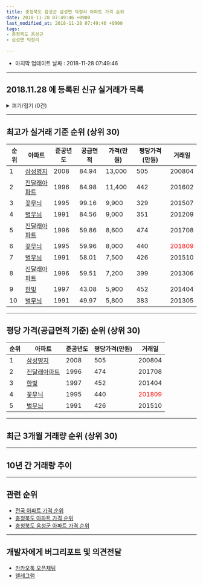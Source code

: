 ```yaml
---
title: 충청북도 음성군 삼성면 덕정리 아파트 가격 순위
date: 2018-11-28 07:49:46 +0900
last_modified_at: 2018-11-28 07:49:46 +0900
tags:
- 충청북도 음성군
- 삼성면 덕정리

---
```


* 마지막 업데이트 날짜 : 2018-11-28 07:49:46

---

## 2018.11.28 에 등록된 신규 실거래가 목록

<details>
<summary>펴기/접기 (0건)</summary>
<div markdown="1">

|아파트|준공년도|공급면적|가격(만원)|평당가격(만원)|거래일|
|---|---|---|---|---|---|
|없음||||||


</div>
</details>

---

## 최고가 실거래 기준 순위 (상위 30)


|순위|아파트|준공년도|공급면적|가격(만원)|평당가격(만원)|거래일|
|---|---|---|---|---|---|---|
|1|[삼성명지](https://search.naver.com/search.naver?query=%EC%B6%A9%EC%B2%AD%EB%B6%81%EB%8F%84+%EC%9D%8C%EC%84%B1%EA%B5%B0+%EC%82%BC%EC%84%B1%EB%A9%B4+%EB%8D%95%EC%A0%95%EB%A6%AC+%EC%82%BC%EC%84%B1%EB%AA%85%EC%A7%80)|2008|84.94|13,000|505|200804|
|2|[진달래아파트](https://search.naver.com/search.naver?query=%EC%B6%A9%EC%B2%AD%EB%B6%81%EB%8F%84+%EC%9D%8C%EC%84%B1%EA%B5%B0+%EC%82%BC%EC%84%B1%EB%A9%B4+%EB%8D%95%EC%A0%95%EB%A6%AC+%EC%A7%84%EB%8B%AC%EB%9E%98%EC%95%84%ED%8C%8C%ED%8A%B8)|1996|84.98|11,400|442|201602|
|3|[꽃무늬](https://search.naver.com/search.naver?query=%EC%B6%A9%EC%B2%AD%EB%B6%81%EB%8F%84+%EC%9D%8C%EC%84%B1%EA%B5%B0+%EC%82%BC%EC%84%B1%EB%A9%B4+%EB%8D%95%EC%A0%95%EB%A6%AC+%EA%BD%83%EB%AC%B4%EB%8A%AC)|1995|99.16|9,900|329|201507|
|4|[별무늬](https://search.naver.com/search.naver?query=%EC%B6%A9%EC%B2%AD%EB%B6%81%EB%8F%84+%EC%9D%8C%EC%84%B1%EA%B5%B0+%EC%82%BC%EC%84%B1%EB%A9%B4+%EB%8D%95%EC%A0%95%EB%A6%AC+%EB%B3%84%EB%AC%B4%EB%8A%AC)|1991|84.56|9,000|351|201209|
|5|[진달래아파트](https://search.naver.com/search.naver?query=%EC%B6%A9%EC%B2%AD%EB%B6%81%EB%8F%84+%EC%9D%8C%EC%84%B1%EA%B5%B0+%EC%82%BC%EC%84%B1%EB%A9%B4+%EB%8D%95%EC%A0%95%EB%A6%AC+%EC%A7%84%EB%8B%AC%EB%9E%98%EC%95%84%ED%8C%8C%ED%8A%B8)|1996|59.86|8,600|474|201708|
|6|[꽃무늬](https://search.naver.com/search.naver?query=%EC%B6%A9%EC%B2%AD%EB%B6%81%EB%8F%84+%EC%9D%8C%EC%84%B1%EA%B5%B0+%EC%82%BC%EC%84%B1%EB%A9%B4+%EB%8D%95%EC%A0%95%EB%A6%AC+%EA%BD%83%EB%AC%B4%EB%8A%AC)|1995|59.96|8,000|440|<span style="color:red">201809</span>|
|7|[별무늬](https://search.naver.com/search.naver?query=%EC%B6%A9%EC%B2%AD%EB%B6%81%EB%8F%84+%EC%9D%8C%EC%84%B1%EA%B5%B0+%EC%82%BC%EC%84%B1%EB%A9%B4+%EB%8D%95%EC%A0%95%EB%A6%AC+%EB%B3%84%EB%AC%B4%EB%8A%AC)|1991|58.01|7,500|426|201510|
|8|[진달래아파트](https://search.naver.com/search.naver?query=%EC%B6%A9%EC%B2%AD%EB%B6%81%EB%8F%84+%EC%9D%8C%EC%84%B1%EA%B5%B0+%EC%82%BC%EC%84%B1%EB%A9%B4+%EB%8D%95%EC%A0%95%EB%A6%AC+%EC%A7%84%EB%8B%AC%EB%9E%98%EC%95%84%ED%8C%8C%ED%8A%B8)|1996|59.51|7,200|399|201306|
|9|[한빛](https://search.naver.com/search.naver?query=%EC%B6%A9%EC%B2%AD%EB%B6%81%EB%8F%84+%EC%9D%8C%EC%84%B1%EA%B5%B0+%EC%82%BC%EC%84%B1%EB%A9%B4+%EB%8D%95%EC%A0%95%EB%A6%AC+%ED%95%9C%EB%B9%9B)|1997|43.08|5,900|452|201404|
|10|[별무늬](https://search.naver.com/search.naver?query=%EC%B6%A9%EC%B2%AD%EB%B6%81%EB%8F%84+%EC%9D%8C%EC%84%B1%EA%B5%B0+%EC%82%BC%EC%84%B1%EB%A9%B4+%EB%8D%95%EC%A0%95%EB%A6%AC+%EB%B3%84%EB%AC%B4%EB%8A%AC)|1991|49.97|5,800|383|201305|


---

## 평당 가격(공급면적 기준) 순위 (상위 30)


|순위|아파트|준공년도|평당가격(만원)|거래일|
|---|---|---|---|---|
|1|[삼성명지](https://search.naver.com/search.naver?query=%EC%B6%A9%EC%B2%AD%EB%B6%81%EB%8F%84+%EC%9D%8C%EC%84%B1%EA%B5%B0+%EC%82%BC%EC%84%B1%EB%A9%B4+%EB%8D%95%EC%A0%95%EB%A6%AC+%EC%82%BC%EC%84%B1%EB%AA%85%EC%A7%80)|2008|505|200804|
|2|[진달래아파트](https://search.naver.com/search.naver?query=%EC%B6%A9%EC%B2%AD%EB%B6%81%EB%8F%84+%EC%9D%8C%EC%84%B1%EA%B5%B0+%EC%82%BC%EC%84%B1%EB%A9%B4+%EB%8D%95%EC%A0%95%EB%A6%AC+%EC%A7%84%EB%8B%AC%EB%9E%98%EC%95%84%ED%8C%8C%ED%8A%B8)|1996|474|201708|
|3|[한빛](https://search.naver.com/search.naver?query=%EC%B6%A9%EC%B2%AD%EB%B6%81%EB%8F%84+%EC%9D%8C%EC%84%B1%EA%B5%B0+%EC%82%BC%EC%84%B1%EB%A9%B4+%EB%8D%95%EC%A0%95%EB%A6%AC+%ED%95%9C%EB%B9%9B)|1997|452|201404|
|4|[꽃무늬](https://search.naver.com/search.naver?query=%EC%B6%A9%EC%B2%AD%EB%B6%81%EB%8F%84+%EC%9D%8C%EC%84%B1%EA%B5%B0+%EC%82%BC%EC%84%B1%EB%A9%B4+%EB%8D%95%EC%A0%95%EB%A6%AC+%EA%BD%83%EB%AC%B4%EB%8A%AC)|1995|440|<span style="color:red">201809</span>|
|5|[별무늬](https://search.naver.com/search.naver?query=%EC%B6%A9%EC%B2%AD%EB%B6%81%EB%8F%84+%EC%9D%8C%EC%84%B1%EA%B5%B0+%EC%82%BC%EC%84%B1%EB%A9%B4+%EB%8D%95%EC%A0%95%EB%A6%AC+%EB%B3%84%EB%AC%B4%EB%8A%AC)|1991|426|201510|


---

## 최근 3개월 거래량 순위 (상위 30)


<div style="width:100%;">
    <canvas id="deal_count_ranking" height="250"></canvas>
</div>


<script>
new Chart(document.getElementById("deal_count_ranking"), {
    type: 'horizontalBar',
    data: {
        labels: ['진달래아파트', '꽃무늬'],
        datasets: [{
            label: '실거래 수',
            data: [1, 1],
            borderColor: "rgba(255, 0, 128, 1)",
            backgroundColor: "rgba(255, 0, 128, 0.5)",
            fill: false,
        }]
    },
    options: {
        responsive: true,
        title: {
            display: true,
            text: '최근 3개월 거래량 순위'
        },
        tooltips: {
            mode: 'index',
            intersect: false,
            callbacks: {
                title: function(tooltipItems, data) {
                    return "실거래 수:";
                },
                label: function(tooltipItem, data) {
                    return data.labels[tooltipItem.index] + ": " + tooltipItem.xLabel;
                }
            }
        },
        hover: {
            mode: 'nearest',
            intersect: true
        },
        scales: {
            xAxes: [{
                display: true,
                scaleLabel: {
                    display: true,
                    labelString: '실거래 수'
                },
                ticks: {
                    suggestedMin: 0,
                }
            }],
            yAxes: [{
                display: true,
                ticks: {
                    autoSkip: false,
                    callback: function(value, index, values) {
                        if (value.length > 15)
                            return value.substr(0, 13) + "...";
                        else
                            return value;
                    }
                },
                scaleLabel: {
                    display: false,
                }
            }]
        }
    }
});

</script>


---

## 10년 간 거래량 추이


<div style="width:100%;">
    <canvas id="deal_progress" height="250"></canvas>
</div>

<script>
new Chart(document.getElementById("deal_progress"), {
    type: 'line',
    data: {
        labels: ['200811','200812','200901','200902','200903','200904','200905','200906','200907','200908','200909','200910','200911','200912','201001','201002','201003','201004','201005','201006','201007','201008','201009','201010','201011','201012','201101','201102','201103','201104','201105','201106','201107','201108','201109','201110','201111','201112','201201','201202','201203','201204','201205','201206','201207','201208','201209','201210','201211','201212','201301','201302','201303','201304','201305','201306','201307','201308','201309','201310','201311','201312','201401','201402','201403','201404','201405','201406','201407','201408','201409','201410','201411','201412','201501','201502','201503','201504','201505','201506','201507','201508','201509','201510','201511','201512','201601','201602','201603','201604','201605','201606','201607','201608','201609','201610','201611','201612','201701','201702','201703','201704','201705','201706','201707','201708','201709','201710','201711','201712','201801','201802','201803','201804','201805','201806','201807','201808','201809','201810','201811'],
        datasets: [{
            label: '실거래 수',
            pointRadius: 1,
            data: [0, 1, 2, 1, 1, 3, 1, 3, 0, 0, 1, 1, 1, 0, 2, 3, 3, 1, 1, 0, 0, 1, 0, 2, 1, 2, 1, 1, 3, 1, 4, 10, 1, 2, 1, 3, 0, 1, 7, 4, 1, 0, 2, 2, 1, 0, 1, 4, 0, 3, 0, 4, 3, 1, 2, 7, 2, 4, 2, 3, 1, 0, 1, 3, 0, 22, 1, 3, 8, 4, 0, 1, 5, 2, 1, 9, 3, 13, 7, 1, 1, 10, 1, 4, 1, 0, 2, 4, 3, 3, 3, 0, 2, 1, 1, 7, 0, 2, 1, 3, 3, 4, 3, 1, 3, 1, 0, 2, 2, 0, 1, 2, 3, 4, 1, 3, 1, 2, 1, 0, 1],
            borderColor: "rgba(255, 201, 14, 1)",
            backgroundColor: "rgba(255, 201, 14, 0.5)",
            fill: true,
        }]
    },
    options: {
        responsive: true,
        title: {
            display: true,
            text: '10년간 거래량 추이'
        },
        tooltips: {
            mode: 'index',
            intersect: false,
        },
        hover: {
            mode: 'nearest',
            intersect: true
        },
        scales: {
            xAxes: [{
                display: true,
                scaleLabel: {
                    display: true,
                    labelString: '년/월'
                }
            }],
            yAxes: [{
                display: true,
                ticks: {
                    suggestedMin: 0,
                },
                scaleLabel: {
                    display: true,
                    labelString: '실거래 수'
                }
            }]
        }
    }
});

</script>


---

## 관련 순위

- [전국 아파트 가격 순위](https://inasie.github.io/apt-ranking/전국)
- [충청북도 아파트 가격 순위](https://inasie.github.io/apt-ranking/충청북도)
- [충청북도 음성군 아파트 가격 순위](https://inasie.github.io/apt-ranking/충청북도-음성군)


---

## 개발자에게 버그리포트 및 의견전달

- [카카오톡 오픈채팅](https://open.kakao.com/o/gLJUAP4)
- [텔레그램](https://t.me/inasie)

